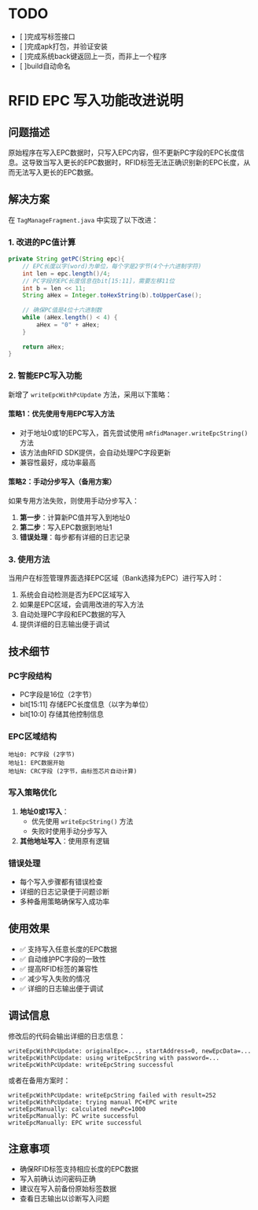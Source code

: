 # TODO
- [ ]完成写标签接口
- [ ]完成apk打包，并验证安装
- [ ]完成系统back键返回上一页，而非上一个程序
- [ ]build自动命名

# RFID EPC 写入功能改进说明

## 问题描述
原始程序在写入EPC数据时，只写入EPC内容，但不更新PC字段的EPC长度信息。这导致当写入更长的EPC数据时，RFID标签无法正确识别新的EPC长度，从而无法写入更长的EPC数据。

## 解决方案
在 `TagManageFragment.java` 中实现了以下改进：

### 1. 改进的PC值计算
```java
private String getPC(String epc){
    // EPC长度以字(word)为单位，每个字是2字节(4个十六进制字符)
    int len = epc.length()/4;
    // PC字段的EPC长度信息在bit[15:11]，需要左移11位
    int b = len << 11;
    String aHex = Integer.toHexString(b).toUpperCase();
    
    // 确保PC值是4位十六进制数
    while (aHex.length() < 4) {
        aHex = "0" + aHex;
    }
    
    return aHex;
}
```

### 2. 智能EPC写入功能
新增了 `writeEpcWithPcUpdate` 方法，采用以下策略：

#### 策略1：优先使用专用EPC写入方法
- 对于地址0或1的EPC写入，首先尝试使用 `mRfidManager.writeEpcString()` 方法
- 该方法由RFID SDK提供，会自动处理PC字段更新
- 兼容性最好，成功率最高

#### 策略2：手动分步写入（备用方案）
如果专用方法失败，则使用手动分步写入：
1. **第一步**：计算新PC值并写入到地址0
2. **第二步**：写入EPC数据到地址1
3. **错误处理**：每步都有详细的日志记录

### 3. 使用方法
当用户在标签管理界面选择EPC区域（Bank选择为EPC）进行写入时：
1. 系统会自动检测是否为EPC区域写入
2. 如果是EPC区域，会调用改进的写入方法
3. 自动处理PC字段和EPC数据的写入
4. 提供详细的日志输出便于调试

## 技术细节

### PC字段结构
- PC字段是16位（2字节）
- bit[15:11] 存储EPC长度信息（以字为单位）
- bit[10:0] 存储其他控制信息

### EPC区域结构
```
地址0: PC字段 (2字节)
地址1: EPC数据开始
地址N: CRC字段 (2字节，由标签芯片自动计算)
```

### 写入策略优化
1. **地址0或1写入**：
   - 优先使用 `writeEpcString()` 方法
   - 失败时使用手动分步写入
2. **其他地址写入**：使用原有逻辑

### 错误处理
- 每个写入步骤都有错误检查
- 详细的日志记录便于问题诊断
- 多种备用策略确保写入成功率

## 使用效果
- ✅ 支持写入任意长度的EPC数据
- ✅ 自动维护PC字段的一致性
- ✅ 提高RFID标签的兼容性
- ✅ 减少写入失败的情况
- ✅ 详细的日志输出便于调试

## 调试信息
修改后的代码会输出详细的日志信息：
```
writeEpcWithPcUpdate: originalEpc=..., startAddress=0, newEpcData=...
writeEpcWithPcUpdate: using writeEpcString with password=...
writeEpcWithPcUpdate: writeEpcString successful
```

或者在备用方案时：
```
writeEpcWithPcUpdate: writeEpcString failed with result=252
writeEpcWithPcUpdate: trying manual PC+EPC write
writeEpcManually: calculated newPc=1000
writeEpcManually: PC write successful
writeEpcManually: EPC write successful
```

## 注意事项
- 确保RFID标签支持相应长度的EPC数据
- 写入前确认访问密码正确
- 建议在写入前备份原始标签数据
- 查看日志输出以诊断写入问题